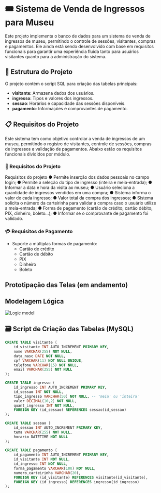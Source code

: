 # 🎟️ Sistema de Venda de Ingressos para Museu

Este projeto implementa o banco de dados para um sistema de venda de ingressos de museu, permitindo o controle de sessões, visitantes, compras e pagamentos. Ele ainda está sendo desenvolvido com base em requisitos funcionais para garantir uma experiência fluida tanto para usuários visitantes quanto para a administração do sistema.

## 📂 Estrutura do Projeto

O projeto contém o script SQL para criação das tabelas principais:

- **visitante**: Armazena dados dos usuários.
- **ingresso**: Tipos e valores dos ingressos.
- **sessao**: Horários e capacidade das sessões disponíveis.
- **pagamento**: Informações e comprovantes de pagamento.

## 📋 Requisitos do Projeto
Este sistema tem como objetivo controlar a venda de ingressos de um museu, permitindo o registro de visitantes, controle de sessões, compras de ingressos e validação de pagamentos. Abaixo estão os requisitos funcionais divididos por módulo.

### 🧾 Requisitos do Projeto

Requisitos do projeto
● Permite inserção dos dados pessoais no campo login;
● Permite a seleção do tipo de ingresso (inteira e meia-entrada);
● Informar a data e hora da visita ao museu;
● Usuário seleciona a quantidade de ingressos vendidos em uma compra;
● Sistema informa o valor de cada ingresso;
● Valor total da compra dos ingressos;
● Sistema solicita o número da carteirinha para validar a compra caso o usuário utilize a meia-entrada;
● Forma de pagamento (cartão de crédito, cartão débito, PIX, dinheiro, boleto…);
● Informar se o comprovante de pagamento foi validado.

### 💳 Requisitos de Pagamento
- Suporte a múltiplas formas de pagamento:
  - Cartão de crédito
  - Cartão de débito
  - PIX
  - Dinheiro
  - Boleto


## Prototipação das Telas (em andamento)

## Modelagem Lógica
![Logic model](https://github.com/user-attachments/assets/1478ae94-cb53-4293-a04c-7f3044debf68)

## 🗃️ Script de Criação das Tabelas (MySQL)

```sql
CREATE TABLE visitante (
    id_visitante INT AUTO_INCREMENT PRIMARY KEY,
    nome VARCHAR(255) NOT NULL,
    data_nasc DATE NOT NULL,
    cpf VARCHAR(11) NOT NULL UNIQUE,
    telefone VARCHAR(15) NOT NULL,
    email VARCHAR(255) NOT NULL
);

CREATE TABLE ingresso (
    id_ingresso INT AUTO_INCREMENT PRIMARY KEY,
    id_sessao INT NOT NULL,
    tipo_ingresso VARCHAR(50) NOT NULL, -- 'meia' ou 'inteira'
    valor DECIMAL(10,2) NOT NULL,
    quant_ingresso INT NOT NULL,
    FOREIGN KEY (id_sessao) REFERENCES sessao(id_sessao)
);

CREATE TABLE sessao (
    id_sessao INT AUTO_INCREMENT PRIMARY KEY,
    tema VARCHAR(255) NOT NULL,
    horario DATETIME NOT NULL
);
 
CREATE TABLE pagamento (
    id_pagamento INT AUTO_INCREMENT PRIMARY KEY,
    id_visitante INT NOT NULL,
    id_ingresso INT NOT NULL,
    forma_pagamento VARCHAR(100) NOT NULL,
    numero_carteirinha VARCHAR(20),
    FOREIGN KEY (id_visitante) REFERENCES visitante(id_visitante),
    FOREIGN KEY (id_ingresso) REFERENCES ingresso(id_ingresso)
);

